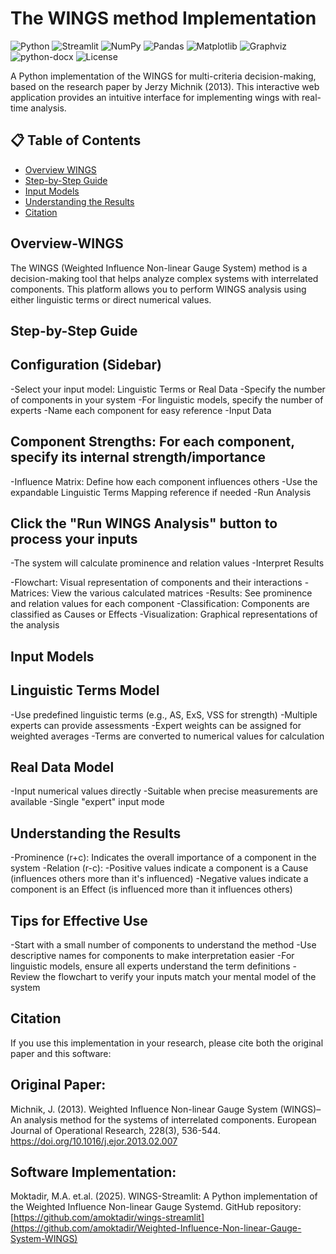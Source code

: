 # The WINGS method Implementation

![Python](https://img.shields.io/badge/Python-3.8+-blue.svg)
![Streamlit](https://img.shields.io/badge/Streamlit-1.22%2B-red.svg)
![NumPy](https://img.shields.io/badge/numpy-1.24%2B-orange.svg)
![Pandas](https://img.shields.io/badge/pandas-1.5%2B-yellow.svg)
![Matplotlib](https://img.shields.io/badge/matplotlib-3.7%2B-green.svg)
![Graphviz](https://img.shields.io/badge/graphviz-0.20.1-lightgrey.svg)
![python-docx](https://img.shields.io/badge/python--docx-0.8.11-blueviolet.svg)
![License](https://img.shields.io/badge/License-MIT-green.svg)

A Python implementation of the WINGS for multi-criteria decision-making, based on the research paper by Jerzy Michnik (2013). This interactive web application provides an intuitive interface for implementing wings with real-time analysis.

## 📋 Table of Contents
- [Overview WINGS](#Overview-WINGS)
- [Step-by-Step Guide](#Step-by-Step-Guide)
- [Input Models](#Input-Models)
- [Understanding the Results](#Understanding-the-Results)
- [Citation](#Citation)


## Overview-WINGS
The WINGS (Weighted Influence Non-linear Gauge System) method is a decision-making tool that helps analyze complex systems with interrelated components. This platform allows you to perform WINGS analysis using either linguistic terms or direct numerical values.

## Step-by-Step Guide
## Configuration (Sidebar)
-Select your input model: Linguistic Terms or Real Data
-Specify the number of components in your system
-For linguistic models, specify the number of experts
-Name each component for easy reference
-Input Data

## Component Strengths: For each component, specify its internal strength/importance
-Influence Matrix: Define how each component influences others
-Use the expandable Linguistic Terms Mapping reference if needed
-Run Analysis

## Click the "Run WINGS Analysis" button to process your inputs
-The system will calculate prominence and relation values
-Interpret Results

-Flowchart: Visual representation of components and their interactions
-Matrices: View the various calculated matrices
-Results: See prominence and relation values for each component
-Classification: Components are classified as Causes or Effects
-Visualization: Graphical representations of the analysis

## Input Models
## Linguistic Terms Model
-Use predefined linguistic terms (e.g., AS, ExS, VSS for strength)
-Multiple experts can provide assessments
-Expert weights can be assigned for weighted averages
-Terms are converted to numerical values for calculation
## Real Data Model
-Input numerical values directly
-Suitable when precise measurements are available
-Single "expert" input mode

## Understanding the Results
-Prominence (r+c): Indicates the overall importance of a component in the system
-Relation (r-c):
-Positive values indicate a component is a Cause (influences others more than it's influenced)
-Negative values indicate a component is an Effect (is influenced more than it influences others)

## Tips for Effective Use
-Start with a small number of components to understand the method
-Use descriptive names for components to make interpretation easier
-For linguistic models, ensure all experts understand the term definitions
-Review the flowchart to verify your inputs match your mental model of the system


## Citation
If you use this implementation in your research, please cite both the original paper and this software:

## Original Paper: 
Michnik, J. (2013). Weighted Influence Non-linear Gauge System (WINGS)–An analysis method for the systems of interrelated components. European Journal of Operational Research, 228(3), 536-544. https://doi.org/10.1016/j.ejor.2013.02.007
## Software Implementation: 
Moktadir, M.A. et.al. (2025). WINGS-Streamlit: A Python implementation of the Weighted Influence Non-linear Gauge Systemd. GitHub repository: [https://github.com/amoktadir/wings-streamlit](https://github.com/amoktadir/Weighted-Influence-Non-linear-Gauge-System-WINGS)
